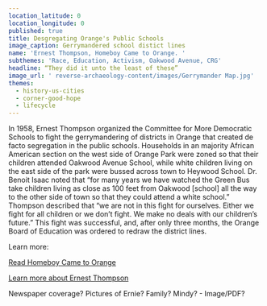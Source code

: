 ```yaml
---
location_latitude: 0
location_longitude: 0
published: true
title: Desgregating Orange's Public Schools
image_caption: Gerrymandered school distict lines
name: 'Ernest Thompson, Homeboy Came to Orange. '
subthemes: 'Race, Education, Activism, Oakwood Avenue, CRG'
headline: “They did it unto the least of these”
image_url: ' reverse-archaeology-content/images/Gerrymander Map.jpg'
themes:
  - history-us-cities
  - corner-good-hope
  - lifecycle
---
```

In 1958, Ernest Thompson organized the Committee for More Democratic Schools to fight the gerrymandering of districts in Orange that created de facto segregation in the public schools. Households in an majority African American section on the west side of Orange Park were zoned so that their children attended Oakwood Avenue School, while white children living on the east side of the park were bussed across town to Heywood School. Dr. Benoit Isaac noted that “for many years we have watched the Green Bus take children living as close as 100 feet from Oakwood [school] all the way to the other side of town so that they could attend a white school.” Thompson described that “we are not in this fight for ourselves. Either we fight for all children or we don’t fight. We make no deals with our children’s future.” This fight was successful, and, after only three months, the Orange Board of Education was ordered to redraw the district lines.  

Learn more:  

[Read Homeboy Came to Orange](https://docuzilla.github.io/23-hazel-lemke/00b46f5isrnw-homeboy-came-to-orange-a-story-of-people-s-power.pdf)

[Learn more about Ernest Thompson](http://www.universityoforange.org/newsite/homeboy-came-to-orange)

Newspaper coverage? Pictures of Ernie? Family? Mindy?  - Image/PDF?
